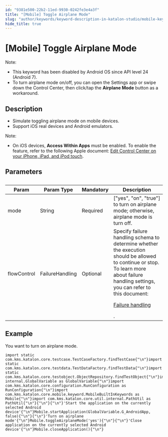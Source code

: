 ```yaml
---
id: "9381e500-22b2-11ed-9930-0242fe3e4a3f"
title: "[Mobile] Toggle Airplane Mode"
slug: "author/keywords/keyword-description-in-katalon-studio/mobile-keywords/mobile-toggle-airplane-mode"
hide_title: true
---
```


# <a id="id_0" class="anchor_top_offset"/><a id="ariaid-title1" class="anchor_top_offset"/>[Mobile] Toggle Airplane Mode

<div xmlns="http://www.w3.org/1999/xhtml" className="p"><div className="note note note_note"><span className="note__title">Note:</span> <ul className="ul"><li className="li">This keyword has been disabled by Android OS since API level 24 (Android 7).</li><li className="li">To turn airplane mode on/off, you can open the Settings app or swipe down the Control Center, then click/tap the <strong className="ph b">Airplane Mode</strong> button as a workaround.</li></ul></div></div>

## <a id="id_0__id_1" class="anchor_top_offset"/>Description  

              
<div xmlns="http://www.w3.org/1999/xhtml" className="p"><ul className="ul"><li className="li">Simulate toggling airplane mode on mobile devices.</li><li className="li">Support iOS real devices and Android emulators.</li></ul><div className="note note note_note"><span className="note__title">Note:</span> <ul className="ul"><li className="li">On iOS devices, <strong className="ph b">Access Within Apps</strong> must be enabled. To enable the feature, refer to the following Apple document: <a className="xref j-external-link" href="https://support.apple.com/en-us/HT211812" target="_blank">Edit Control Center on your iPhone, iPad, and iPod touch</a>.</li></ul></div></div>
      

## <a id="id_0__id_2" class="anchor_top_offset"/> Parameters  

              
<table xmlns="http://www.w3.org/1999/xhtml" className="table"><caption /><colgroup><col /><col /><col /><col /></colgroup><thead className="thead"><tr className><th className="entry anchor_top_offset" id="id_0__id_2__entry__1">Param</th><th className="entry anchor_top_offset" id="id_0__id_2__entry__2">Param Type</th><th className="entry anchor_top_offset" id="id_0__id_2__entry__3">Mandatory</th><th className="entry anchor_top_offset" id="id_0__id_2__entry__4">Description</th></tr></thead><tbody className="tbody"><tr className><td className="entry" headers="id_0__id_2__entry__1 id_0__id_2__entry__2 id_0__id_2__entry__3 id_0__id_2__entry__4 ">mode</td><td className="entry" headers="id_0__id_2__entry__1 id_0__id_2__entry__2 id_0__id_2__entry__3 id_0__id_2__entry__4 ">String</td><td className="entry" headers="id_0__id_2__entry__1 id_0__id_2__entry__2 id_0__id_2__entry__3 id_0__id_2__entry__4 ">Required</td><td className="entry" headers="id_0__id_2__entry__1 id_0__id_2__entry__2 id_0__id_2__entry__3 id_0__id_2__entry__4 ">["yes", "on", "true"] to turn on airplane mode; otherwise,         airplane mode is turn off.</td></tr><tr className><td className="entry" headers="id_0__id_2__entry__1 id_0__id_2__entry__2 id_0__id_2__entry__3 id_0__id_2__entry__4 ">flowControl</td><td className="entry" headers="id_0__id_2__entry__1 id_0__id_2__entry__2 id_0__id_2__entry__3 id_0__id_2__entry__4 ">FailureHandling</td><td className="entry" headers="id_0__id_2__entry__1 id_0__id_2__entry__2 id_0__id_2__entry__3 id_0__id_2__entry__4 ">Optional</td><td className="entry" headers="id_0__id_2__entry__1 id_0__id_2__entry__2 id_0__id_2__entry__3 id_0__id_2__entry__4 ">Specify failure handling schema to determine whether the execution should be allowed to continue or stop. To learn more about failure handling settings, you can refer to this document: <p className="p"><a className="xref" href="/maintain/configure-failure-handling-settings-in-katalon-studio#id_1">Failure handling</a></p>.</td></tr></tbody></table> 
      

## <a id="id_0__id_3" class="anchor_top_offset"/>Example  

              
<p xmlns="http://www.w3.org/1999/xhtml" className="p">You want to turn on airplane mode.</p> 
              
<pre xmlns="http://www.w3.org/1999/xhtml" className="pre codeblock"><code>import static com.kms.katalon.core.testcase.TestCaseFactory.findTestCase{"\n"}import static com.kms.katalon.core.testdata.TestDataFactory.findTestData{"\n"}import static com.kms.katalon.core.testobject.ObjectRepository.findTestObject{"\n"}import internal.GlobalVariable as GlobalVariable{"\n"}import com.kms.katalon.core.configuration.RunConfiguration as RunConfiguration{"\n"}import com.kms.katalon.core.mobile.keyword.MobileBuiltInKeywords as Mobile{"\n"}import com.kms.katalon.core.util.internal.PathUtil as PathUtil{"\n"}{"\n"}{"\n"}'Start the application on the currently selected Android device'{"\n"}Mobile.startApplication(GlobalVariable.G_AndroidApp, false){"\n"}{"\n"}'Turn on airplane mode'{"\n"}Mobile.toggleAirplaneMode('yes'){"\n"}{"\n"}'Close application on the currently selected Android device'{"\n"}Mobile.closeApplication(){"\n"}</code></pre> 
            
